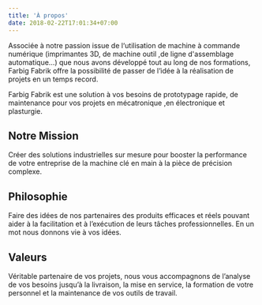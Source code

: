 ```yaml
---
title: 'À propos'
date: 2018-02-22T17:01:34+07:00
---
```


Associée à notre passion issue de l‘utilisation de machine à commande numérique (imprimantes 
3D, de machine outil ,de ligne d'assemblage automatique…) que nous avons développé tout au 
long de nos formations, Farbig Fabrik offre la possibilité de passer de l‘idée à la réalisation de 
projets en un temps record. 

Farbig Fabrik est une solution à vos besoins de prototypage rapide, de maintenance pour vos 
projets en mécatronique ,en électronique et plasturgie.

## Notre Mission

Créer des solutions industrielles sur mesure pour booster la performance de votre entreprise de la machine clé en main à la  pièce de précision complexe.

## Philosophie
Faire des idées de nos partenaires des produits efficaces et réels pouvant aider à la facilitation et à l’exécution de leurs tâches professionnelles.
En un mot nous donnons vie à vos idées.

## Valeurs
Véritable partenaire de vos projets, nous vous accompagnons de l’analyse de vos besoins jusqu’à la livraison, la mise en service, la formation de 
votre personnel et la maintenance de vos outils de travail.
